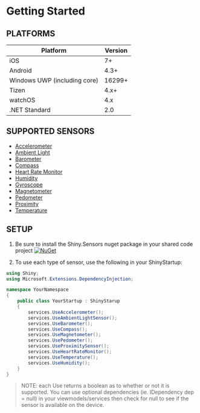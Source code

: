 # Getting Started

## PLATFORMS
|Platform|Version|
|--------|-------|
iOS|7+
Android|4.3+
Windows UWP (including core)|16299+
Tizen|4.x+
watchOS|4.x
.NET Standard|2.0


## SUPPORTED SENSORS

* [Accelerometer](accelerometer.md)
* [Ambient Light](ambientlight)
* [Barometer](barometer)
* [Compass](compass)
* [Heart Rate Monitor](heartrate)
* [Humidity](humidity)
* [Gyroscope](gyroscope)
* [Magnetometer](magnetometer)
* [Pedometer](pedometer)
* [Proximity](proximity)
* [Temperature](temperature)


## SETUP

1. Be sure to install the Shiny.Sensors nuget package in your shared code project [![NuGet](https://img.shields.io/nuget/v/Shiny.Sensors.svg?maxAge=2592000)](https://www.nuget.org/packages/Shiny.Sensors/)

2. To use each type of sensor, use the following in your ShinyStartup:

```csharp
using Shiny;
using Microsoft.Extensions.DependencyInjection;

namespace YourNamespace
{
	public class YourStartup : ShinyStarup
	{
		services.UseAccelerometer();
		services.UseAmbientLightSensor();
		services.UseBarometer();
		services.UseCompass();
		services.UseMagnetometer();
		services.UsePedometer();
		services.UseProximitySensor();
		services.UseHeartRateMonitor();
		services.UseTemperature();
		services.UseHumidity();	
	}
}
```

> NOTE: each Use<Sensor> returns a boolean as to whether or not it is supported.  You can use optional dependencies (ie. IDependency dep = null) in your viewmodels/services then check for null to see if the sensor is available on the device.